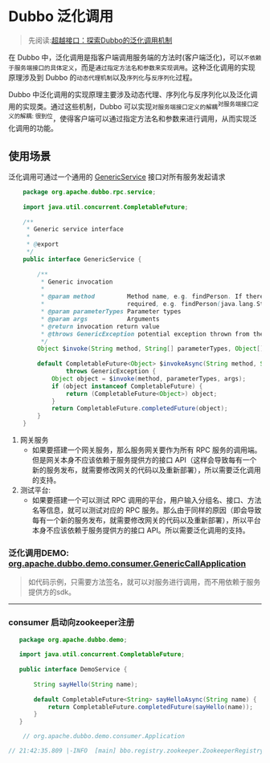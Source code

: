 # Dubbo 泛化调用
> 先阅读:[超越接口：探索Dubbo的泛化调用机制](./developer.aliyun.com_article_1479623.png)

在 Dubbo 中，泛化调用是指客户端调用服务端的方法时(客户端泛化)，可以`不依赖于服务端接口的具体定义`，而是`通过指定方法名和参数来实现调用`。这种泛化调用的实现原理涉及到 Dubbo 的`动态代理机制`以及`序列化`与`反序列化`过程。

Dubbo 中泛化调用的实现原理主要涉及动态代理、序列化与反序列化以及泛化调用的实现类。通过这些机制，Dubbo 可以实现`对服务端接口定义的解耦`<sup>对服务端接口定义的解耦: 很到位</sup>，使得客户端可以通过指定方法名和参数来进行调用，从而实现泛化调用的功能。

## 使用场景
泛化调用可通过一个通用的 [GenericService](../../001.SOURCE_CODE/000.DUBBO-3.3.2-RELEASE/000.DUBBO-3.3.2-RELEASE/dubbo-common/src/main/java/org/apache/dubbo/rpc/service/GenericService.java) 接口对所有服务发起请求

```java
    package org.apache.dubbo.rpc.service;
    
    import java.util.concurrent.CompletableFuture;
    
    /**
     * Generic service interface
     *
     * @export
     */
    public interface GenericService {
    
        /**
         * Generic invocation
         *
         * @param method         Method name, e.g. findPerson. If there are overridden methods, parameter info is
         *                       required, e.g. findPerson(java.lang.String)
         * @param parameterTypes Parameter types
         * @param args           Arguments
         * @return invocation return value
         * @throws GenericException potential exception thrown from the invocation
         */
        Object $invoke(String method, String[] parameterTypes, Object[] args) throws GenericException;
    
        default CompletableFuture<Object> $invokeAsync(String method, String[] parameterTypes, Object[] args)
                throws GenericException {
            Object object = $invoke(method, parameterTypes, args);
            if (object instanceof CompletableFuture) {
                return (CompletableFuture<Object>) object;
            }
            return CompletableFuture.completedFuture(object);
        }
    }
```
1. 网关服务
    - 如果要搭建一个网关服务，那么服务网关要作为所有 RPC 服务的调用端。但是网关本身不应该依赖于服务提供方的接口 API（这样会导致每有一个新的服务发布，就需要修改网关的代码以及重新部署），所以需要泛化调用的支持。
2. 测试平台: 
    - 如果要搭建一个可以测试 RPC 调用的平台，用户输入分组名、接口、方法名等信息，就可以测试对应的 RPC 服务。那么由于同样的原因（即会导致每有一个新的服务发布，就需要修改网关的代码以及重新部署），所以平台本身不应该依赖于服务提供方的接口 API。所以需要泛化调用的支持。


### 泛化调用DEMO: [org.apache.dubbo.demo.consumer.GenericCallApplication](./../../001.SOURCE_CODE/000.DUBBO-3.3.2-RELEASE/000.DUBBO-3.3.2-RELEASE/dubbo-demo/dubbo-demo-api/dubbo-demo-api-consumer/src/main/java/org/apache/dubbo/demo/consumer/GenericCallApplication.java)
> 如代码示例，只需要方法签名，就可以对服务进行调用，而不用依赖于服务提供方的sdk。

---

### consumer 启动向zookeeper注册
```java
   package org.apache.dubbo.demo;
   
   import java.util.concurrent.CompletableFuture;
   
   public interface DemoService {
   
       String sayHello(String name);
   
       default CompletableFuture<String> sayHelloAsync(String name) {
           return CompletableFuture.completedFuture(sayHello(name));
       }
   }

    // org.apache.dubbo.demo.consumer.Application

// 21:42:35.809 |-INFO  [main] bbo.registry.zookeeper.ZookeeperRegistry:425 -|  [DUBBO] Register: dubbo://192.168.3.7:20880/org.apache.dubbo.demo.DemoService?application=dubbo-demo-api-provider&deprecated=false&dubbo=2.0.2&dynamic=true&generic=false&interface=org.apache.dubbo.demo.DemoService&methods=sayHello,sayHelloAsync&prefer.serialization=hessian2,fastjson2&release=3.3.2&service-name-mapping=true&side=provider&timestamp=1739454081130, dubbo version: 3.3.2, current host: 192.168.3.7
```
